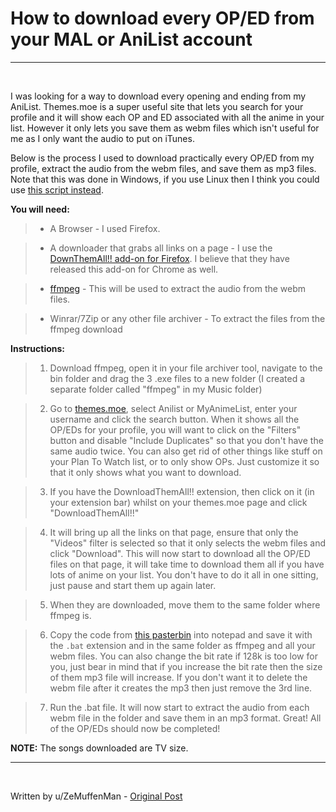 # **How to download every OP/ED from your MAL or AniList account**

---

&nbsp;

I was looking for a way to download every opening and ending from my AniList. Themes.moe is a super useful site that lets you search for your profile and it will show each OP and ED associated with all the anime in your list. However it only lets you save them as webm files which isn't useful for me as I only want the audio to put on iTunes.

Below is the process I used to download practically every OP/ED from my profile, extract the audio from the webm files, and save them as mp3 files. Note that this was done in Windows, if you use Linux then I think you could use [this script instead](https://bytefreaks.net/gnulinux/bash/ffmpeg-extract-audio-from-webm-to-mp3).

**You will need:**

  > - A Browser - I used Firefox.

  > - A downloader that grabs all links on a page - I use the [DownThemAll!! add-on for Firefox](https://addons.mozilla.org/en-US/firefox/addon/downthemall/). I believe that they have released this add-on for Chrome as well.

  > - [ffmpeg](https://ffmpeg.zeranoe.com/builds/) - This will be used to extract the audio from the webm files.

  > - Winrar/7Zip or any other file archiver - To extract the files from the ffmpeg download

**Instructions:**

  > 1. Download ffmpeg, open it in your file archiver tool, navigate to the bin folder and drag the 3 .exe files to a new folder (I created a separate folder called "ffmpeg" in my Music folder)

  > 2. Go to [themes.moe](https://themes.moe/), select Anilist or MyAnimeList, enter your username and click the search button. When it shows all the OP/EDs for your profile, you will want to click on the "Filters" button and disable "Include Duplicates" so that you don't have the same audio twice. You can also get rid of other things like stuff on your Plan To Watch list, or to only show OPs. Just customize it so that it only shows what you want to download.

  > 3. If you have the DownloadThemAll!! extension, then click on it (in your extension bar) whilst on your themes.moe page and click "DownloadThemAll!!"

  > 4. It will bring up all the links on that page, ensure that only the "Videos" filter is selected so that it only selects the webm files and click "Download". This will now start to download all the OP/ED files on that page, it will take time to download them all if you have lots of anime on your list. You don't have to do it all in one sitting, just pause and start them up again later.

  > 5. When they are downloaded, move them to the same folder where ffmpeg is.

  > 6. Copy the code from [this pasterbin](https://pastebin.com/wH0PScSf) into notepad and save it with the `.bat` extension and in the same folder as ffmpeg and all your webm files. You can also change the bit rate if 128k is too low for you, just bear in mind that if you increase the bit rate then the size of them mp3 file will increase. If you don't want it to delete the webm file after it creates the mp3 then just remove the 3rd line.

  > 7. Run the .bat file. It will now start to extract the audio from each webm file in the folder and save them in an mp3 format.
Great! All of the OP/EDs should now be completed!


**NOTE:** The songs downloaded are TV size.

---

&nbsp;

Written by u/ZeMuffenMan - [Original Post](https://www.reddit.com/r/animepiracy/comments/d44j33/tutorial_how_to_download_every_oped_in_your/)

&nbsp;
